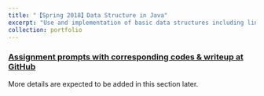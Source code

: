 ```yaml
---
title: "【Spring 2018】Data Structure in Java"
excerpt: "Use and implementation of basic data structures including linked lists, stacks, and queues. Use of advanced structures such as binary trees and hash tables. <br/><img src='/images/14_CSE12.png'>"
collection: portfolio
---
```


### [Assignment prompts with corresponding codes & writeup at GitHub](https://github.com/chkao831/SP18_Data-Structure-in-Java_UCSDCSE12)

More details are expected to be added in this section later.
